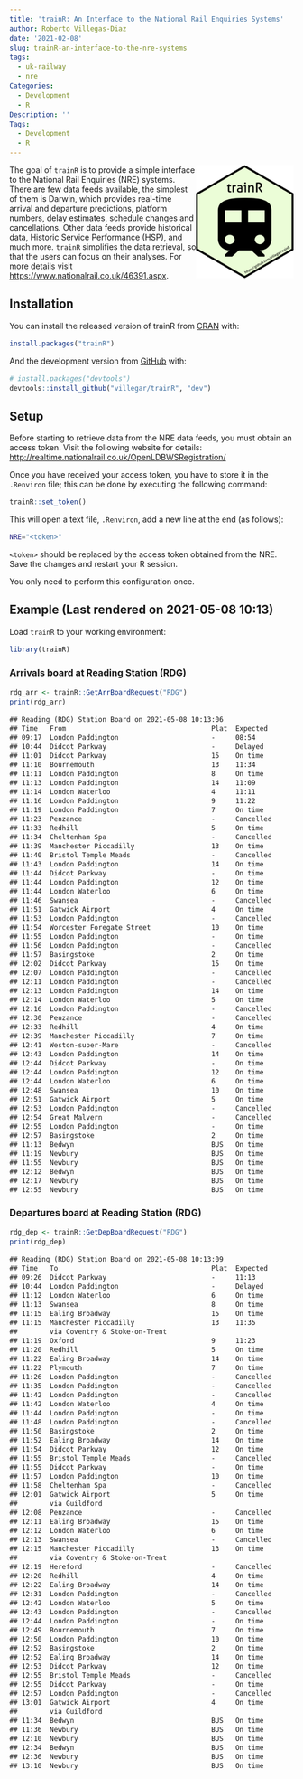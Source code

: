```yaml
---
title: 'trainR: An Interface to the National Rail Enquiries Systems'
author: Roberto Villegas-Diaz
date: '2021-02-08'
slug: trainR-an-interface-to-the-nre-systems
tags:
  - uk-railway
  - nre
Categories:
  - Development
  - R
Description: ''
Tags:
  - Development
  - R
---
```


<img src="https://raw.githubusercontent.com/villegar/trainR/main/inst/images/logo.png" alt="logo" align="right" height=200px/>

The goal of `trainR` is to provide a simple interface to the 
National Rail Enquiries (NRE) systems. There are few data feeds 
available, the simplest of them is Darwin, which provides real-time 
arrival and departure predictions, platform numbers, delay estimates, 
schedule changes and cancellations. Other data feeds provide historical 
data, Historic Service Performance (HSP), and much more. `trainR` 
simplifies the data retrieval, so that the users can focus on their 
analyses. For more details visit 
https://www.nationalrail.co.uk/46391.aspx.

## Installation

You can install the released version of trainR from [CRAN](https://CRAN.R-project.org) with:

``` r
install.packages("trainR")
```

And the development version from [GitHub](https://github.com/) with:

``` r
# install.packages("devtools")
devtools::install_github("villegar/trainR", "dev")
```

## Setup
Before starting to retrieve data from the NRE data feeds, you must obtain an access token. 
Visit the following website for details: http://realtime.nationalrail.co.uk/OpenLDBWSRegistration/

Once you have received your access token, you have to store it in the `.Renviron` file; this can be 
done by executing the following command:


```r
trainR::set_token()
```

This will open a text file, `.Renviron`, add a new line at the end (as follows):

```bash
NRE="<token>"
```

`<token>` should be replaced by the access token obtained from the NRE. Save the changes and restart 
your R session.

You only need to perform this configuration once.

## Example (Last rendered on 2021-05-08 10:13)

Load `trainR` to your working environment:

```r
library(trainR)
```

### Arrivals board at Reading Station (RDG)


```r
rdg_arr <- trainR::GetArrBoardRequest("RDG")
print(rdg_arr)
```

```
## Reading (RDG) Station Board on 2021-05-08 10:13:06
## Time   From                                    Plat  Expected
## 09:17  London Paddington                       -     08:54
## 10:44  Didcot Parkway                          -     Delayed
## 11:01  Didcot Parkway                          15    On time
## 11:10  Bournemouth                             13    11:34
## 11:11  London Paddington                       8     On time
## 11:13  London Paddington                       14    11:09
## 11:14  London Waterloo                         4     11:11
## 11:16  London Paddington                       9     11:22
## 11:19  London Paddington                       7     On time
## 11:23  Penzance                                -     Cancelled
## 11:33  Redhill                                 5     On time
## 11:34  Cheltenham Spa                          -     Cancelled
## 11:39  Manchester Piccadilly                   13    On time
## 11:40  Bristol Temple Meads                    -     Cancelled
## 11:43  London Paddington                       14    On time
## 11:44  Didcot Parkway                          -     On time
## 11:44  London Paddington                       12    On time
## 11:44  London Waterloo                         6     On time
## 11:46  Swansea                                 -     Cancelled
## 11:51  Gatwick Airport                         4     On time
## 11:53  London Paddington                       -     Cancelled
## 11:54  Worcester Foregate Street               10    On time
## 11:55  London Paddington                       -     On time
## 11:56  London Paddington                       -     Cancelled
## 11:57  Basingstoke                             2     On time
## 12:02  Didcot Parkway                          15    On time
## 12:07  London Paddington                       -     Cancelled
## 12:11  London Paddington                       -     Cancelled
## 12:13  London Paddington                       14    On time
## 12:14  London Waterloo                         5     On time
## 12:16  London Paddington                       -     Cancelled
## 12:30  Penzance                                -     Cancelled
## 12:33  Redhill                                 4     On time
## 12:39  Manchester Piccadilly                   7     On time
## 12:41  Weston-super-Mare                       -     Cancelled
## 12:43  London Paddington                       14    On time
## 12:44  Didcot Parkway                          -     On time
## 12:44  London Paddington                       12    On time
## 12:44  London Waterloo                         6     On time
## 12:48  Swansea                                 10    On time
## 12:51  Gatwick Airport                         5     On time
## 12:53  London Paddington                       -     Cancelled
## 12:54  Great Malvern                           -     Cancelled
## 12:55  London Paddington                       -     On time
## 12:57  Basingstoke                             2     On time
## 11:13  Bedwyn                                  BUS   On time
## 11:19  Newbury                                 BUS   On time
## 11:55  Newbury                                 BUS   On time
## 12:12  Bedwyn                                  BUS   On time
## 12:17  Newbury                                 BUS   On time
## 12:55  Newbury                                 BUS   On time
```

### Departures board at Reading Station (RDG)


```r
rdg_dep <- trainR::GetDepBoardRequest("RDG")
print(rdg_dep)
```

```
## Reading (RDG) Station Board on 2021-05-08 10:13:09
## Time   To                                      Plat  Expected
## 09:26  Didcot Parkway                          -     11:13
## 10:44  London Paddington                       -     Delayed
## 11:12  London Waterloo                         6     On time
## 11:13  Swansea                                 8     On time
## 11:15  Ealing Broadway                         15    On time
## 11:15  Manchester Piccadilly                   13    11:35
##        via Coventry & Stoke-on-Trent           
## 11:19  Oxford                                  9     11:23
## 11:20  Redhill                                 5     On time
## 11:22  Ealing Broadway                         14    On time
## 11:22  Plymouth                                7     On time
## 11:26  London Paddington                       -     Cancelled
## 11:35  London Paddington                       -     Cancelled
## 11:42  London Paddington                       -     Cancelled
## 11:42  London Waterloo                         4     On time
## 11:44  London Paddington                       -     On time
## 11:48  London Paddington                       -     Cancelled
## 11:50  Basingstoke                             2     On time
## 11:52  Ealing Broadway                         14    On time
## 11:54  Didcot Parkway                          12    On time
## 11:55  Bristol Temple Meads                    -     Cancelled
## 11:55  Didcot Parkway                          -     On time
## 11:57  London Paddington                       10    On time
## 11:58  Cheltenham Spa                          -     Cancelled
## 12:01  Gatwick Airport                         5     On time
##        via Guildford                           
## 12:08  Penzance                                -     Cancelled
## 12:11  Ealing Broadway                         15    On time
## 12:12  London Waterloo                         6     On time
## 12:13  Swansea                                 -     Cancelled
## 12:15  Manchester Piccadilly                   13    On time
##        via Coventry & Stoke-on-Trent           
## 12:19  Hereford                                -     Cancelled
## 12:20  Redhill                                 4     On time
## 12:22  Ealing Broadway                         14    On time
## 12:31  London Paddington                       -     Cancelled
## 12:42  London Waterloo                         5     On time
## 12:43  London Paddington                       -     Cancelled
## 12:44  London Paddington                       -     On time
## 12:49  Bournemouth                             7     On time
## 12:50  London Paddington                       10    On time
## 12:52  Basingstoke                             2     On time
## 12:52  Ealing Broadway                         14    On time
## 12:53  Didcot Parkway                          12    On time
## 12:55  Bristol Temple Meads                    -     Cancelled
## 12:55  Didcot Parkway                          -     On time
## 12:57  London Paddington                       -     Cancelled
## 13:01  Gatwick Airport                         4     On time
##        via Guildford                           
## 11:34  Bedwyn                                  BUS   On time
## 11:36  Newbury                                 BUS   On time
## 12:10  Newbury                                 BUS   On time
## 12:34  Bedwyn                                  BUS   On time
## 12:36  Newbury                                 BUS   On time
## 13:10  Newbury                                 BUS   On time
```
